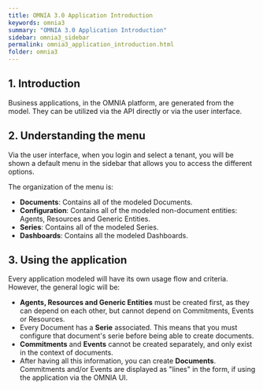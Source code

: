 ```yaml
---
title: OMNIA 3.0 Application Introduction
keywords: omnia3
summary: "OMNIA 3.0 Application Introduction"
sidebar: omnia3_sidebar
permalink: omnia3_application_introduction.html
folder: omnia3
---
```



## 1. Introduction

Business applications, in the OMNIA platform, are  generated from the model. They can be utilized via the API directly or via the user interface.

## 2. Understanding the menu

Via the user interface, when you login and select a tenant, you will be shown a default menu in the sidebar that allows you to access the different options.

The organization of the menu is:
- **Documents**: Contains all of the modeled Documents.
- **Configuration**: Contains all of the modeled non-document entities: Agents, Resources and Generic Entities.
- **Series**: Contains all of the modeled Series.
- **Dashboards**: Contains all the modeled Dashboards.

## 3. Using the application

Every application modeled will have its own usage flow and criteria. However, the general logic will be:

- **Agents, Resources and Generic Entities** must be created first, as they can depend on each other, but cannot depend on Commitments, Events or Resources.
- Every Document has a **Serie** associated. This means that you must configure that document's serie before being able to create documents.
- **Commitments** and **Events** cannot be created separately, and only exist in the context of documents.
- After having all this information, you can create **Documents**. Commitments and/or Events are displayed as "lines" in the form, if using the application via the OMNIA UI.